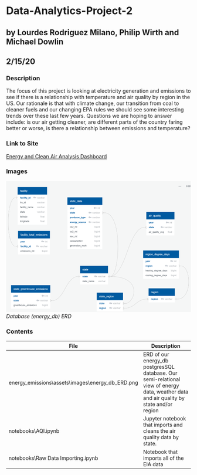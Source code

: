 # Data-Analytics-Project-2
## by Lourdes Rodriguez Milano, Philip Wirth and Michael Dowlin
## 2/15/20

### Description
The focus of this project is looking at electricity generation and emissions to see if there is a relationship with temperature and air quality by region in the US.  Our rationale is that with climate change, our transition from coal to cleaner fuels and our changing EPA rules we should see some interesting trends over these last few years.  Questions we are hoping to answer include: is our air getting cleaner, are different parts of the country faring better or worse, is there a relationship between emissions and temperature? 

### Link to Site
[Energy and Clean Air Analysis Dashboard](https://fpwirth.github.io/Data-Analytics-Project-2/)

### Images
!['ERD Image not available'](/energy_emissions/assets/images/energy_db_ERD.png)\
*Database (energy_db) ERD*

### Contents
| File                        | Description                                                                                     |
|-----------------------------|-------------------------------------------------------------------------------------------------|
|energy_emissions\assets\images\energy_db_ERD.png     |ERD of our energy_db postgresSQL database.  Our semi-relational view of energy data, weather data and air quality by state and/or region|
|notebooks\AQI.ipynb          |Jupyter notebook that imports and cleans the air quality data by state.                          |
|notebooks\Raw Data Importing.ipynb|Notebook that imports all of the EIA data|
